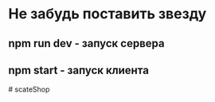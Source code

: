 # Не забудь поставить звезду

## npm run dev - запуск сервера

## npm start - запуск клиента
#   s c a t e S h o p  
 